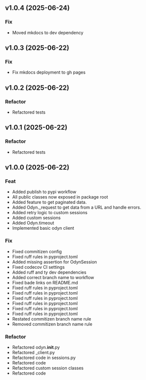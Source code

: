 ## v1.0.4 (2025-06-24)

### Fix

- Moved mkdocs to dev dependency

## v1.0.3 (2025-06-22)

### Fix

- Fix mkdocs deployment to gh pages

## v1.0.2 (2025-06-22)

### Refactor

- Refactored tests

## v1.0.1 (2025-06-22)

### Refactor

- Refactored tests

## v1.0.0 (2025-06-22)

### Feat

- Added publish to pypi workflow
- All public classes now exposed in package root
- Added feature to get paginated data.
- Added Odyn._request to get data from a URL and handle errors.
- Added retry logic to custom sessions
- Added custom sessions
- Added Odyn.timeout
- Implemented basic odyn client

### Fix

- Fixed commitizen config
- Fixed ruff rules in pyproject.toml
- Added missing assertion for OdynSession
- Fixed codecov CI settings
- Added ruff and ty dev dependencies
- Added correct branch name to workflow
- Fixed bade links on README.md
- Fixed ruff rules in pyproject.toml
- Fixed ruff rules in pyproject.toml
- Fixed ruff rules in pyproject.toml
- Fixed ruff rules in pyproject.toml
- Fixed ruff rules in pyproject.toml
- Fixed ruff rules in pyproject.toml
- Restated commitizen branch name rule
- Removed commitizen branch name rule

### Refactor

- Refactored odyn.__init__.py
- Refactored _client.py
- Refactored code in sessions.py
- Refactored code
- Refactored custom session classes
- Refactored code
